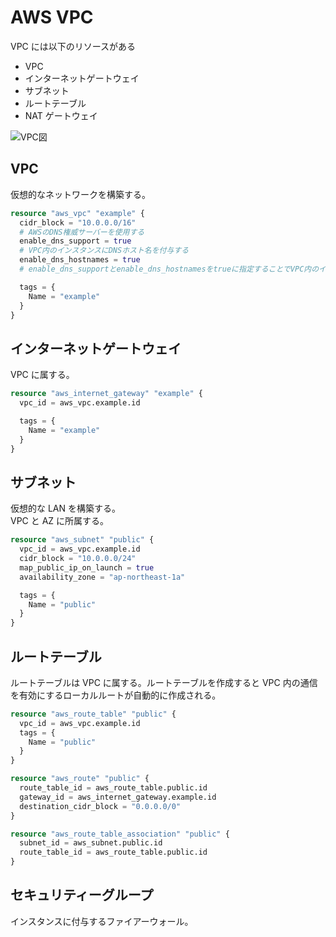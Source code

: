 # AWS VPC

VPC には以下のリソースがある

- VPC
- インターネットゲートウェイ
- サブネット
- ルートテーブル
- NAT ゲートウェイ

![VPC図](../image/VPC図.png)

## VPC

仮想的なネットワークを構築する。

```main.tf
resource "aws_vpc" "example" {
  cidr_block = "10.0.0.0/16"
  # AWSのDNS権威サーバーを使用する
  enable_dns_support = true
  # VPC内のインスタンスにDNSホスト名を付与する
  enable_dns_hostnames = true
  # enable_dns_supportとenable_dns_hostnamesをtrueに指定することでVPC内のインスタンスにプライベートDNS名が割り当てられ、対応するAレコードがAmazonが管理するDNS権威サーバーに作成される

  tags = {
    Name = "example"
  }
}
```

## インターネットゲートウェイ

VPC に属する。

```main.tf
resource "aws_internet_gateway" "example" {
  vpc_id = aws_vpc.example.id

  tags = {
    Name = "example"
  }
}
```

## サブネット

仮想的な LAN を構築する。  
VPC と AZ に所属する。

```main.tf
resource "aws_subnet" "public" {
  vpc_id = aws_vpc.example.id
  cidr_block = "10.0.0.0/24"
  map_public_ip_on_launch = true
  availability_zone = "ap-northeast-1a"

  tags = {
    Name = "public"
  }
}
```

## ルートテーブル

ルートテーブルは VPC に属する。ルートテーブルを作成すると VPC 内の通信を有効にするローカルルートが自動的に作成される。

```main.tf
resource "aws_route_table" "public" {
  vpc_id = aws_vpc.example.id
  tags = {
    Name = "public"
  }
}

resource "aws_route" "public" {
  route_table_id = aws_route_table.public.id
  gateway_id = aws_internet_gateway.example.id
  destination_cidr_block = "0.0.0.0/0"
}

resource "aws_route_table_association" "public" {
  subnet_id = aws_subnet.public.id
  route_table_id = aws_route_table.public.id
}
```

## セキュリティーグループ

インスタンスに付与するファイアーウォール。
